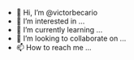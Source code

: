 - 👋 Hi, I’m @victorbecario
- 👀 I’m interested in ...
- 🌱 I’m currently learning ...
- 💞️ I’m looking to collaborate on ...
- 📫 How to reach me ...

<!---
victorbecario/victorbecario is a ✨ special ✨ repository because its `README.md` (this file) appears on your GitHub profile.
You can click the Preview link to take a look at your changes.
--->
